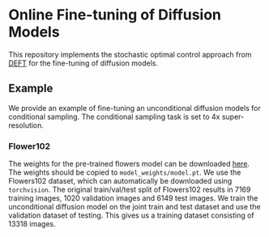 # Online Fine-tuning of Diffusion Models

This repository implements the stochastic optimal control approach from [DEFT](https://arxiv.org/abs/2406.01781) for the fine-tuning of diffusion models.


## Example

We provide an example of fine-tuning an unconditional diffusion models for conditional sampling. The conditional sampling task is set to 4x super-resolution.

### Flower102

The weights for the pre-trained flowers model can be downloaded [here](https://drive.google.com/file/d/1jawOxXaToKEzoQJ3DA8uMdqNXmZIUC-Z/view?usp=sharing). The weights should be copied to `model_weights/model.pt`. We use the Flowers102 dataset, which can automatically be downloaded using `torchvision`. The original train/val/test split of Flowers102 results in 7169 training images, 1020 validation images and 6149 test images. We train the unconditional diffusion model on the joint train and test dataset and use the validation dataset of testing. This gives us a training dataset consisting of 13318 images.
